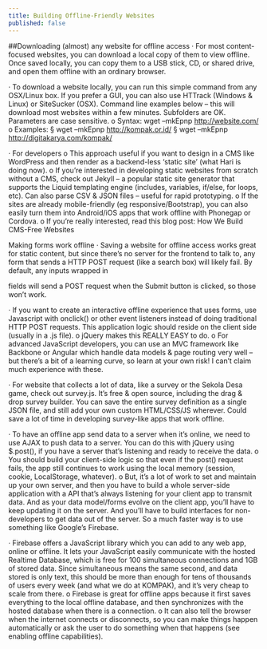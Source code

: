 ```yaml
---
title: Building Offline-Friendly Websites
published: false
---
```


##Downloading (almost) any website for offline access
·         For most content-focused websites, you can download a local copy of them to view offline. Once saved locally, you can copy them to a USB stick, CD, or shared drive, and open them offline with an ordinary browser.

·         To download a website locally, you can run this simple command from any OSX/Linux box. If you prefer a GUI, you can also use HTTrack (Windows & Linux) or SiteSucker (OSX). Command line examples below – this will download most websites within a few minutes. Subfolders are OK. Parameters are case sensitive.
o   Syntax: wget –mkEpnp http://website.com/
o   Examples:
§  wget –mkEpnp http://kompak.or.id/
§  wget –mkEpnp http://digitakarya.com/kompak/

·         For developers
o   This approach useful if you want to design in a CMS like WordPress and then render as a backend-less ‘static site’ (what Hari is doing now).
o   If you’re interested in developing static websites from scratch without a CMS, check out Jekyll – a popular static site generator that supports the Liquid templating engine (includes, variables, if/else, for loops, etc). Can also parse CSV & JSON files – useful for rapid prototyping.
o   If the sites are already mobile-friendly (eg responsive/Bootstrap), you can also easily turn them into Android/iOS apps that work offline with Phonegap or Cordova.
o   If you’re really interested, read this blog post: How We Build CMS-Free Websites
 
 
Making forms work offline
·         Saving a website for offline access works great for static content, but since there’s no server for the frontend to talk to, any form that sends a HTTP POST request (like a search box) will likely fail. By default, any inputs wrapped in <form></form> fields will send a POST request when the Submit button is clicked, so those won’t work.
 
·         If you want to create an interactive offline experience that uses forms, use Javascript with onclick() or other event listeners instead of doing traditional HTTP POST requests. This application logic should reside on the client side (usually in a .js file).
o   jQuery makes this REALLY EASY to do.
o   For advanced JavaScript developers, you can use an MVC framework like Backbone or Angular which handle data models & page routing very well – but there’s a bit of a learning curve, so learn at your own risk! I can’t claim much experience with these.

·         For website that collects a lot of data, like a survey or the Sekola Desa game, check out survey.js. It’s free & open source, including the drag & drop survey builder. You can save the entire survey definition as a single JSON file, and still add your own custom HTML/CSS/JS wherever. Could save a lot of time in developing survey-like apps that work offline.

·         To have an offline app send data to a server when it’s online, we need to use AJAX to push data to a server. You can do this with jQuery using $.post(), if you have a server that’s listening and ready to receive the data.
o   You should build your client-side logic so that even if the post() request fails, the app still continues to work using the local memory (session, cookie, LocalStorage, whatever).
o   But, it’s a lot of work to set and maintain up your own server, and then you have to build a whole server-side application with a API that’s always listening for your client app to transmit data. And as your data model/forms evolve on the client app, you’ll have to keep updating it on the server. And you’ll have to build interfaces for non-developers to get data out of the server. So a much faster way is to use something like Google’s Firebase.

·         Firebase offers a JavaScript library which you can add to any web app, online or offline. It lets your JavaScript easily communicate with the hosted Realtime Database, which is free for 100 simultaneous connections and 1GB of stored data. Since simultaneous means the same second, and data stored is only text, this should be more than enough for tens of thousands of users every week (and what we do at KOMPAK), and it’s very cheap to scale from there.
o   Firebase is great for offline apps because it first saves everything to the local offline database, and then synchronizes with the hosted database when there is a connection.
o   It can also tell the browser when the internet connects or disconnects, so you can make things happen automatically or ask the user to do something when that happens (see enabling offline capabilities).